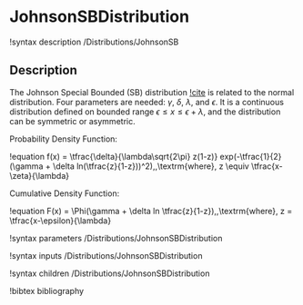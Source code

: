 # JohnsonSBDistribution

!syntax description /Distributions/JohnsonSB

## Description

The Johnson Special Bounded (SB) distribution [!cite](johnson1994continuous)
is related to the normal distribution. Four parameters
are needed: $\gamma$, $\delta$, $\lambda$, and $\epsilon$. It is a continuous distribution defined on
bounded range $\epsilon \leq x \leq \epsilon + \lambda$, and the distribution can be symmetric or
asymmetric.

Probability Density Function:

!equation
f(x) = \tfrac{\delta}{\lambda\sqrt{2\pi} z(1-z)} exp(-\tfrac{1}{2}(\gamma + \delta ln(\tfrac{z}{1-z}))^2),\,\textrm{where}\, z \equiv \tfrac{x-\zeta}{\lambda}

Cumulative Density Function:

!equation
F(x) = \Phi(\gamma + \delta ln \tfrac{z}{1-z}),\,\textrm{where}\, z = \tfrac{x-\epsilon}{\lambda}

!syntax parameters /Distributions/JohnsonSBDistribution

!syntax inputs /Distributions/JohnsonSBDistribution

!syntax children /Distributions/JohnsonSBDistribution

!bibtex bibliography
